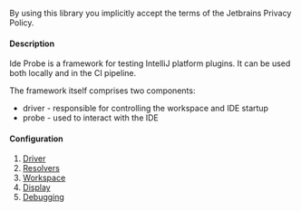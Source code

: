 By using this library you implicitly accept the terms of the Jetbrains Privacy Policy.

#### Description

Ide Probe is a framework for testing IntelliJ platform plugins. It can be used both locally and in the CI pipeline. 

The framework itself comprises two components: 
- driver - responsible for controlling the workspace and IDE startup
- probe - used to interact with the IDE  


#### Configuration

1. [Driver](docs/driver.md)
2. [Resolvers](docs/custom-resolvers.md)
3. [Workspace](docs/workspace.md)
4. [Display](docs/display.md)
5. [Debugging](docs/debug.md)
